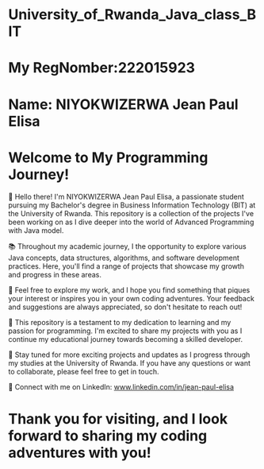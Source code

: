 # University_of_Rwanda_Java_class_BIT

# My RegNomber:222015923
# Name: NIYOKWIZERWA Jean Paul Elisa

# Welcome to My Programming Journey!

👋 Hello there! I'm NIYOKWIZERWA Jean Paul Elisa, a passionate student pursuing my Bachelor's degree in Business Information Technology (BIT) at the University of Rwanda. This repository is a collection of the projects I've been working on as I dive deeper into the world of Advanced Programming with Java model.

📚 Throughout my academic journey, I the opportunity to explore various Java concepts, data structures, algorithms, and software development practices. Here, you'll find a range of projects that showcase my growth and progress in these areas.

🌟 Feel free to explore my work, and I hope you find something that piques your interest or inspires you in your own coding adventures. Your feedback and suggestions are always appreciated, so don't hesitate to reach out!

📜 This repository is a testament to my dedication to learning and my passion for programming. I'm excited to share my projects with you as I continue my educational journey towards becoming a skilled developer.

🚀 Stay tuned for more exciting projects and updates as I progress through my studies at the University of Rwanda. If you have any questions or want to collaborate, please feel free to get in touch.

🔗 Connect with me on LinkedIn: www.linkedin.com/in/jean-paul-elisa

# Thank you for visiting, and I look forward to sharing my coding adventures with you!
